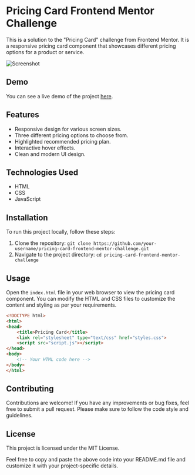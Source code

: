 # Pricing Card Frontend Mentor Challenge

This is a solution to the "Pricing Card" challenge from Frontend Mentor. It is a responsive pricing card component that showcases different pricing options for a product or service.

![Screenshot](https://res.cloudinary.com/dz209s6jk/image/upload/f_auto,q_auto,w_475/Challenges/i6wu7n5sthrxgfpfibvx.jpg)

## Demo

You can see a live demo of the project [here](https://pricing-card-frontend-mentor-challenge.pages.dev/).

## Features

- Responsive design for various screen sizes.
- Three different pricing options to choose from.
- Highlighted recommended pricing plan.
- Interactive hover effects.
- Clean and modern UI design.

## Technologies Used

- HTML
- CSS
- JavaScript

## Installation

To run this project locally, follow these steps:

1. Clone the repository: `git clone https://github.com/your-username/pricing-card-frontend-mentor-challenge.git`
2. Navigate to the project directory: `cd pricing-card-frontend-mentor-challenge`

## Usage

Open the `index.html` file in your web browser to view the pricing card component. You can modify the HTML and CSS files to customize the content and styling as per your requirements.

```html
<!DOCTYPE html>
<html>
<head>
    <title>Pricing Card</title>
    <link rel="stylesheet" type="text/css" href="styles.css">
    <script src="script.js"></script>
</head>
<body>
    <!-- Your HTML code here -->
</body>
</html>
```

## Contributing

Contributions are welcome! If you have any improvements or bug fixes, feel free to submit a pull request. Please make sure to follow the code style and guidelines.

## License

This project is licensed under the MIT License.

Feel free to copy and paste the above code into your README.md file and customize it with your project-specific details.